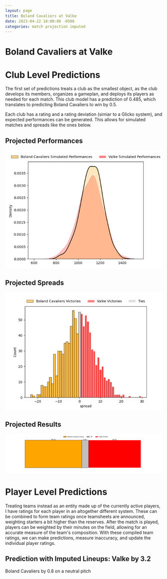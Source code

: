 ```yaml
---  
layout: page  
title: Boland Cavaliers at Valke  
date: 2023-04-22 18:00:00 -0500  
categories: match projection imputed  
---
```

# Boland Cavaliers at Valke

# Club Level Predictions


The first set of predictions treats a club as the smallest object, as the club develops its members, organizes a gameplan, and deploys its players as needed for each match. This club model has a prediction of 0.485, which translates to predicting Boland Cavaliers to win by 0.5.

Each club has a rating and a rating deviation (simiar to a Glicko system), and expected performances can be generated. This allows for simulated matches and spreads like the ones below.
## Projected Performances


![Projected Performances](plots/performances_2023-04-22-Valke-BolandCavaliers.png)
## Projected Spreads


![Projected Spreads](plots/spreads_2023-04-22-Valke-BolandCavaliers.png)
## Projected Results


![Projected Results](plots/resultbar_2023-04-22-Valke-BolandCavaliers.png)
# Player Level Predictions


Treating teams instead as an entity made up of the currently active players, I have ratings for each player in an altogether different system. These can be combined to form team ratings once teamsheets are announced, weighting starters a bit higher than the reserves. After the match is played, players can be weighted by their minutes on the field, allowing for an accurate measure of the team's composition. With these compiled team ratings, we can make predictions, measure inaccuracy, and update the individual player ratings.
## Prediction with Imputed Lineups: Valke by 3.2


Boland Cavaliers by 0.8 on a neutral pitch

